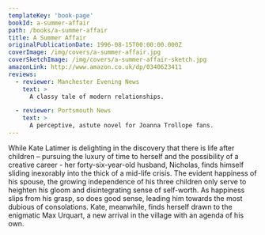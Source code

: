 ```yaml
---
templateKey: 'book-page'
bookId: a-summer-affair
path: /books/a-summer-affair
title: A Summer Affair
originalPublicationDate: 1996-08-15T00:00:00.000Z
coverImage: /img/covers/a-summer-affair.jpg
coverSketchImage: /img/covers/a-summer-affair-sketch.jpg
amazonLink: http://www.amazon.co.uk/dp/0340623411
reviews:
  - reviewer: Manchester Evening News
    text: >
      A classy tale of modern relationships.

  - reviewer: Portsmouth News
    text: >
      A perceptive, astute novel for Joanna Trollope fans.
---
```


While Kate Latimer is delighting in the discovery that there is life after children – pursuing the luxury of time to herself and the possibility of a creative career - her forty-six-year-old husband, Nicholas, finds himself sliding inexorably into the thick of a mid-life crisis. The evident happiness of his spouse, the growing independence of his three children only serve to heighten his gloom and disintegrating sense of self-worth. As happiness slips from his grasp, so does good sense, leading him towards the most dubious of consolations. Kate, meanwhile, finds herself drawn to the enigmatic Max Urquart, a new arrival in the village with an agenda of his own.
